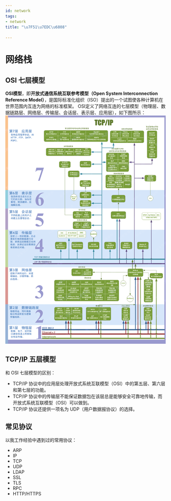 ```yaml
---
id: network
tags:
- network
title: "\u7F51\u7EDC\u6808"

---
```



# 网络栈


## OSI 七层模型
**OSI模型**，即**开放式通信系统互联参考模型（Open System Interconnection Reference Model）**，是国际标准化组织（ISO）提出的一个试图使各种计算机在世界范围内互连为网络的标准框架。
OSI定义了网络互连的七层模型（物理层、数据链路层、网络层、传输层、会话层、表示层、应用层），如下图所示：
![image.png](./../assets/1681390854825-5d488502-2188-4108-bf9e-83e020e0f682.png)



## TCP/IP 五层模型
和 OSI 七层模型的区别：

- TCP/IP 协议中的应用层处理开放式系统互联模型（OSI）中的第五层、第六层和第七层的功能。
- TCP/IP 协议中的传输层不能保证数据包在该层总是能够安全可靠地传输，而开放式系统互联模型（OSI）可以做到。
- TCP/IP 协议还提供一项名为 UDP（用户数据报协议）的选择。


## 常见协议
以我工作经验中遇到过的常用协议：

- ARP
- IP
- TCP
- UDP
- LDAP
- SSL
- TLS
- RPC
- HTTP/HTTPS
